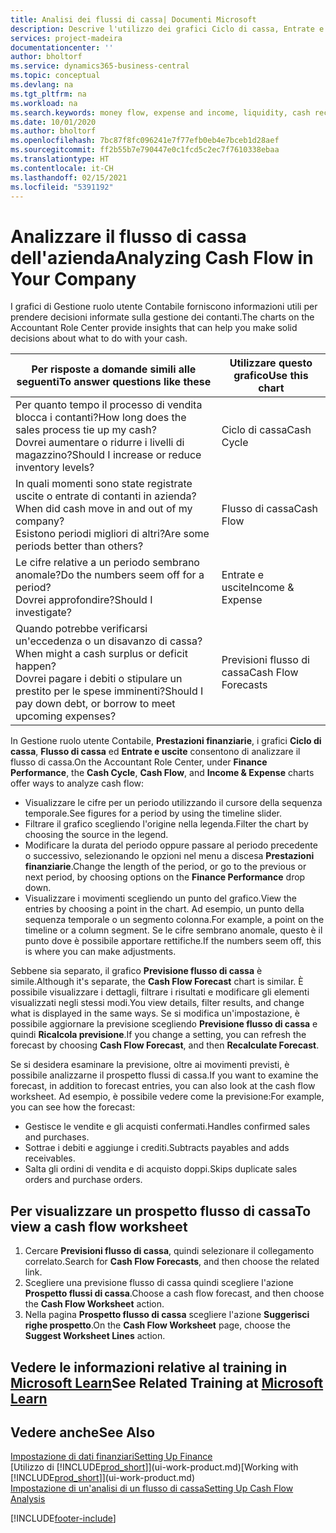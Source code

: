 ```yaml
---
title: Analisi dei flussi di cassa| Documenti Microsoft
description: Descrive l'utilizzo dei grafici Ciclo di cassa, Entrate e uscite, Flusso di cassa e Previsione flusso di cassa per analizzare i flussi di denaro passati e futuri in entrata e in uscita dalla società.
services: project-madeira
documentationcenter: ''
author: bholtorf
ms.service: dynamics365-business-central
ms.topic: conceptual
ms.devlang: na
ms.tgt_pltfrm: na
ms.workload: na
ms.search.keywords: money flow, expense and income, liquidity, cash receipts minus cash payments, Cartera
ms.date: 10/01/2020
ms.author: bholtorf
ms.openlocfilehash: 7bc87f8fc096241e7f77efb0eb4e7bceb1d28aef
ms.sourcegitcommit: ff2b55b7e790447e0c1fcd5c2ec7f7610338ebaa
ms.translationtype: HT
ms.contentlocale: it-CH
ms.lasthandoff: 02/15/2021
ms.locfileid: "5391192"
---
```

# <a name="analyzing-cash-flow-in-your-company"></a><span data-ttu-id="09588-103">Analizzare il flusso di cassa dell'azienda</span><span class="sxs-lookup"><span data-stu-id="09588-103">Analyzing Cash Flow in Your Company</span></span>
<span data-ttu-id="09588-104">I grafici di Gestione ruolo utente Contabile forniscono informazioni utili per prendere decisioni informate sulla gestione dei contanti.</span><span class="sxs-lookup"><span data-stu-id="09588-104">The charts on the Accountant Role Center provide insights that can help you make solid decisions about what to do with your cash.</span></span>  

| <span data-ttu-id="09588-105">Per risposte a domande simili alle seguenti</span><span class="sxs-lookup"><span data-stu-id="09588-105">To answer questions like these</span></span> | <span data-ttu-id="09588-106">Utilizzare questo grafico</span><span class="sxs-lookup"><span data-stu-id="09588-106">Use this chart</span></span> |
| --- | --- |
| <span data-ttu-id="09588-107">Per quanto tempo il processo di vendita blocca i contanti?</span><span class="sxs-lookup"><span data-stu-id="09588-107">How long does the sales process tie up my cash?</span></span></br> <span data-ttu-id="09588-108">Dovrei aumentare o ridurre i livelli di magazzino?</span><span class="sxs-lookup"><span data-stu-id="09588-108">Should I increase or reduce inventory levels?</span></span> |<span data-ttu-id="09588-109">Ciclo di cassa</span><span class="sxs-lookup"><span data-stu-id="09588-109">Cash Cycle</span></span> |
| <span data-ttu-id="09588-110">In quali momenti sono state registrate uscite o entrate di contanti in azienda?</span><span class="sxs-lookup"><span data-stu-id="09588-110">When did cash move in and out of my company?</span></span></br> <span data-ttu-id="09588-111">Esistono periodi migliori di altri?</span><span class="sxs-lookup"><span data-stu-id="09588-111">Are some periods better than others?</span></span> |<span data-ttu-id="09588-112">Flusso di cassa</span><span class="sxs-lookup"><span data-stu-id="09588-112">Cash Flow</span></span> |
| <span data-ttu-id="09588-113">Le cifre relative a un periodo sembrano anomale?</span><span class="sxs-lookup"><span data-stu-id="09588-113">Do the numbers seem off for a period?</span></span></br> <span data-ttu-id="09588-114">Dovrei approfondire?</span><span class="sxs-lookup"><span data-stu-id="09588-114">Should I investigate?</span></span> |<span data-ttu-id="09588-115">Entrate e uscite</span><span class="sxs-lookup"><span data-stu-id="09588-115">Income & Expense</span></span> |
| <span data-ttu-id="09588-116">Quando potrebbe verificarsi un'eccedenza o un disavanzo di cassa?</span><span class="sxs-lookup"><span data-stu-id="09588-116">When might a cash surplus or deficit happen?</span></span></br> <span data-ttu-id="09588-117">Dovrei pagare i debiti o stipulare un prestito per le spese imminenti?</span><span class="sxs-lookup"><span data-stu-id="09588-117">Should I pay down debt, or borrow to meet upcoming expenses?</span></span> |<span data-ttu-id="09588-118">Previsioni flusso di cassa</span><span class="sxs-lookup"><span data-stu-id="09588-118">Cash Flow Forecasts</span></span> |

<span data-ttu-id="09588-119">In Gestione ruolo utente Contabile, **Prestazioni finanziarie**, i grafici **Ciclo di cassa**, **Flusso di cassa** ed **Entrate e uscite** consentono di analizzare il flusso di cassa.</span><span class="sxs-lookup"><span data-stu-id="09588-119">On the Accountant Role Center, under **Finance Performance**, the **Cash Cycle**, **Cash Flow**, and **Income & Expense** charts offer ways to analyze cash flow:</span></span>  

* <span data-ttu-id="09588-120">Visualizzare le cifre per un periodo utilizzando il cursore della sequenza temporale.</span><span class="sxs-lookup"><span data-stu-id="09588-120">See figures for a period by using the timeline slider.</span></span>  
* <span data-ttu-id="09588-121">Filtrare il grafico scegliendo l'origine nella legenda.</span><span class="sxs-lookup"><span data-stu-id="09588-121">Filter the chart by choosing the source in the legend.</span></span>  
* <span data-ttu-id="09588-122">Modificare la durata del periodo oppure passare al periodo precedente o successivo, selezionando le opzioni nel menu a discesa **Prestazioni finanziarie**.</span><span class="sxs-lookup"><span data-stu-id="09588-122">Change the length of the period, or go to the previous or next period, by choosing options on the **Finance Performance** drop down.</span></span>  
* <span data-ttu-id="09588-123">Visualizzare i movimenti scegliendo un punto del grafico.</span><span class="sxs-lookup"><span data-stu-id="09588-123">View the entries by choosing a point in the chart.</span></span> <span data-ttu-id="09588-124">Ad esempio, un punto della sequenza temporale o un segmento colonna.</span><span class="sxs-lookup"><span data-stu-id="09588-124">For example, a point on the timeline or a column segment.</span></span> <span data-ttu-id="09588-125">Se le cifre sembrano anomale, questo è il punto dove è possibile apportare rettifiche.</span><span class="sxs-lookup"><span data-stu-id="09588-125">If the numbers seem off, this is where you can make adjustments.</span></span>  

<span data-ttu-id="09588-126">Sebbene sia separato, il grafico **Previsione flusso di cassa** è simile.</span><span class="sxs-lookup"><span data-stu-id="09588-126">Although it's separate, the **Cash Flow Forecast** chart is similar.</span></span> <span data-ttu-id="09588-127">È possibile visualizzare i dettagli, filtrare i risultati e modificare gli elementi visualizzati negli stessi modi.</span><span class="sxs-lookup"><span data-stu-id="09588-127">You view details, filter results, and change what is displayed in the same ways.</span></span> <span data-ttu-id="09588-128">Se si modifica un'impostazione, è possibile aggiornare la previsione scegliendo **Previsione flusso di cassa** e quindi **Ricalcola previsione**.</span><span class="sxs-lookup"><span data-stu-id="09588-128">If you change a setting, you can refresh the forecast by choosing **Cash Flow Forecast**, and then **Recalculate Forecast**.</span></span>

<span data-ttu-id="09588-129">Se si desidera esaminare la previsione, oltre ai movimenti previsti, è possibile analizzarne il prospetto flussi di cassa.</span><span class="sxs-lookup"><span data-stu-id="09588-129">If you want to examine the forecast, in addition to forecast entries, you can also look at the cash flow worksheet.</span></span> <span data-ttu-id="09588-130">Ad esempio, è possibile vedere come la previsione:</span><span class="sxs-lookup"><span data-stu-id="09588-130">For example, you can see how the forecast:</span></span>

* <span data-ttu-id="09588-131">Gestisce le vendite e gli acquisti confermati.</span><span class="sxs-lookup"><span data-stu-id="09588-131">Handles confirmed sales and purchases.</span></span>  
* <span data-ttu-id="09588-132">Sottrae i debiti e aggiunge i crediti.</span><span class="sxs-lookup"><span data-stu-id="09588-132">Subtracts payables and adds receivables.</span></span>  
* <span data-ttu-id="09588-133">Salta gli ordini di vendita e di acquisto doppi.</span><span class="sxs-lookup"><span data-stu-id="09588-133">Skips duplicate sales orders and purchase orders.</span></span>  

## <a name="to-view-a-cash-flow-worksheet"></a><span data-ttu-id="09588-134">Per visualizzare un prospetto flusso di cassa</span><span class="sxs-lookup"><span data-stu-id="09588-134">To view a cash flow worksheet</span></span>
1. <span data-ttu-id="09588-135">Cercare **Previsioni flusso di cassa**, quindi selezionare il collegamento correlato.</span><span class="sxs-lookup"><span data-stu-id="09588-135">Search for **Cash Flow Forecasts**, and then choose the related link.</span></span>  
2. <span data-ttu-id="09588-136">Scegliere una previsione flusso di cassa quindi scegliere l'azione **Prospetto flussi di cassa**.</span><span class="sxs-lookup"><span data-stu-id="09588-136">Choose a cash flow forecast, and then choose the **Cash Flow Worksheet** action.</span></span>  
3. <span data-ttu-id="09588-137">Nella pagina **Prospetto flusso di cassa** scegliere l'azione **Suggerisci righe prospetto**.</span><span class="sxs-lookup"><span data-stu-id="09588-137">On the **Cash Flow Worksheet** page, choose the **Suggest Worksheet Lines** action.</span></span>  

## <a name="see-related-training-at-microsoft-learn"></a><span data-ttu-id="09588-138">Vedere le informazioni relative al training in [Microsoft Learn](/learn/modules/forecast-cash-flow-dynamics-365-business-central/index)</span><span class="sxs-lookup"><span data-stu-id="09588-138">See Related Training at [Microsoft Learn](/learn/modules/forecast-cash-flow-dynamics-365-business-central/index)</span></span>

## <a name="see-also"></a><span data-ttu-id="09588-139">Vedere anche</span><span class="sxs-lookup"><span data-stu-id="09588-139">See Also</span></span>
[<span data-ttu-id="09588-140">Impostazione di dati finanziari</span><span class="sxs-lookup"><span data-stu-id="09588-140">Setting Up Finance</span></span>](finance-setup-finance.md)  
<span data-ttu-id="09588-141">[Utilizzo di [!INCLUDE[prod_short](includes/prod_short.md)]](ui-work-product.md)</span><span class="sxs-lookup"><span data-stu-id="09588-141">[Working with [!INCLUDE[prod_short](includes/prod_short.md)]](ui-work-product.md)</span></span>  
[<span data-ttu-id="09588-142">Impostazione di un'analisi di un flusso di cassa</span><span class="sxs-lookup"><span data-stu-id="09588-142">Setting Up Cash Flow Analysis</span></span>](finance-setup-cash-flow-analyses.md)  


[!INCLUDE[footer-include](includes/footer-banner.md)]